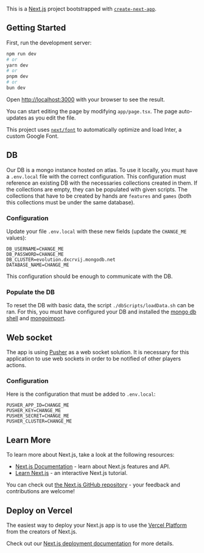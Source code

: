 This is a [Next.js](https://nextjs.org/) project bootstrapped with [`create-next-app`](https://github.com/vercel/next.js/tree/canary/packages/create-next-app).

## Getting Started

First, run the development server:

```bash
npm run dev
# or
yarn dev
# or
pnpm dev
# or
bun dev
```

Open [http://localhost:3000](http://localhost:3000) with your browser to see the result.

You can start editing the page by modifying `app/page.tsx`. The page auto-updates as you edit the file.

This project uses [`next/font`](https://nextjs.org/docs/basic-features/font-optimization) to automatically optimize and load Inter, a custom Google Font.

## DB

Our DB is a mongo instance hosted on atlas. To use it locally, you must have a `.env.local` file with the correct configuration.
This configuration must reference an existing DB with the necessaries collections created in them. If the collections are empty, they can be populated with given scripts.
The collections that have to be created by hands are `features` and `games` (both this collections must be under the same database).

### Configuration

Update your file `.env.local` with these new fields (update the `CHANGE_ME` values):

```
DB_USERNAME=CHANGE_ME
DB_PASSWORD=CHANGE_ME
DB_CLUSTER=evolution.dxcrvij.mongodb.net
DATABASE_NAME=CHANGE_ME
```

This configuration should be enough to communicate with the DB.

### Populate the DB

To reset the DB with basic data, the script `./dbScripts/loadData.sh` can be ran. For this, you must have configured your DB and installed the [mongo db shell](https://www.mongodb.com/try/download/shell) and [mongoimport](https://www.mongodb.com/docs/database-tools/mongoimport/).

## Web socket

The app is using [Pusher](https://dashboard.pusher.com) as a web socket solution.
It is necessary for this application to use web sockets in order to be notified of other players actions.

### Configuration

Here is the configuration that must be added to `.env.local`:

```
PUSHER_APP_ID=CHANGE_ME
PUSHER_KEY=CHANGE_ME
PUSHER_SECRET=CHANGE_ME
PUSHER_CLUSTER=CHANGE_ME
```

## Learn More

To learn more about Next.js, take a look at the following resources:

-   [Next.js Documentation](https://nextjs.org/docs) - learn about Next.js features and API.
-   [Learn Next.js](https://nextjs.org/learn) - an interactive Next.js tutorial.

You can check out [the Next.js GitHub repository](https://github.com/vercel/next.js/) - your feedback and contributions are welcome!

## Deploy on Vercel

The easiest way to deploy your Next.js app is to use the [Vercel Platform](https://vercel.com/new?utm_medium=default-template&filter=next.js&utm_source=create-next-app&utm_campaign=create-next-app-readme) from the creators of Next.js.

Check out our [Next.js deployment documentation](https://nextjs.org/docs/deployment) for more details.
